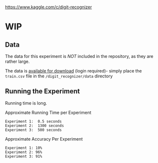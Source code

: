 https://www.kaggle.com/c/digit-recognizer

# WIP

## Data

The data for this experiment is *NOT* included in the repository, as they are rather large.

The data is [available for download](https://www.kaggle.com/c/digit-recognizer/data) (login required)- simply place the  `train.csv`  file in the `/digit_recognizer/data` directory

## Running the Experiment

Running time is long.

Approximate Running Time per Experiment
```
Experiment 1:  0.5 seconds
Experiment 2:  1300 seconds
Experiment 3:  500 seconds
```
Approximate Accuracy Per Experiment
```
Experiment 1: 10%
Experiment 2: 96%
Experiment 3: 91%

```